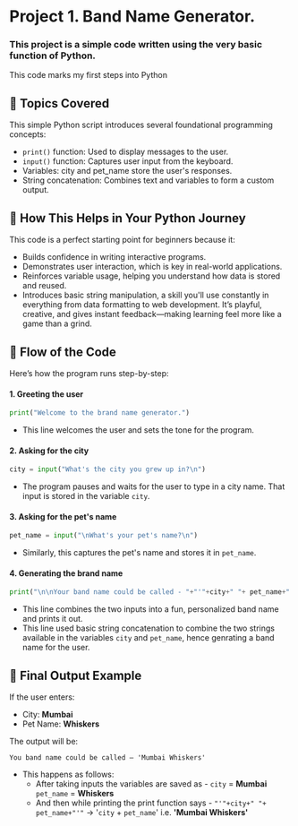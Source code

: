 # Project 1. Band Name Generator.

### This project is a simple code written using the very basic function of Python.
This code marks my first steps into Python

## 🧠 Topics Covered
This simple Python script introduces several foundational programming concepts:
- `print()` function: Used to display messages to the user.
- `input()` function: Captures user input from the keyboard.
- Variables: city and pet_name store the user's responses.
- String concatenation: Combines text and variables to form a custom output.

## 🚀 How This Helps in Your Python Journey
This code is a perfect starting point for beginners because it:
- Builds confidence in writing interactive programs.
- Demonstrates user interaction, which is key in real-world applications.
- Reinforces variable usage, helping you understand how data is stored and reused.
- Introduces basic string manipulation, a skill you'll use constantly in everything from data formatting to web development.
It’s playful, creative, and gives instant feedback—making learning feel more like a game than a grind.

## 🔄 Flow of the Code
Here’s how the program runs step-by-step:

#### 1. Greeting the user
```python
print("Welcome to the brand name generator.")
```
- This line welcomes the user and sets the tone for the program.

#### 2. Asking for the city
```python
city = input("What's the city you grew up in?\n")
```
- The program pauses and waits for the user to type in a city name. That input is stored in the variable `city`.

#### 3. Asking for the pet's name
```python
pet_name = input("\nWhat's your pet's name?\n")
```
- Similarly, this captures the pet's name and stores it in `pet_name`.

#### 4. Generating the brand name
```python
print("\n\nYour band name could be called - "+"'"+city+" "+ pet_name+"'")
```
- This line combines the two inputs into a fun, personalized band name and prints it out.
- This line used basic string concatenation to combine the two strings available in the variables `city` and `pet_name`, hence genrating a band name for the user.

## 🎸 Final Output Example

If the user enters:

- City: **Mumbai**
- Pet Name: **Whiskers**

The output will be:

```text
You band name could be called – 'Mumbai Whiskers'
```
- This happens as follows:
  * After taking inputs the variables are saved as -
    `city` = **Mumbai**
    `pet_name` = **Whiskers**
  * And then while printing the print function says - `"'"+city+" "+ pet_name+"'"` -> '`city` + `pet_name`' i.e. **'Mumbai Whiskers'**
